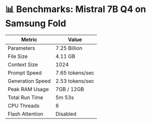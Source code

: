 # 📊 Benchmarks: Mistral 7B Q4 on Samsung Fold

| Metric             | Value           |
|--------------------|-----------------|
| Parameters         | 7.25 Billion    |
| File Size          | 4.11 GB         |
| Context Size       | 1024            |
| Prompt Speed       | 7.65 tokens/sec |
| Generation Speed   | 2.53 tokens/sec |
| Peak RAM Usage     | 7GB / 12GB      |
| Total Run Time     | 5m 53s          |
| CPU Threads        | 6               |
| Flash Attention    | Disabled        |
